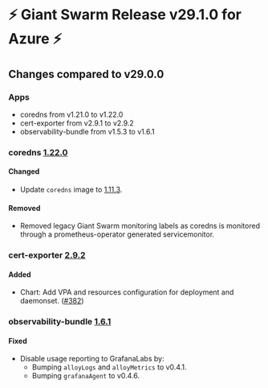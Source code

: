 # :zap: Giant Swarm Release v29.1.0 for Azure :zap:

## Changes compared to v29.0.0

### Apps

- coredns from v1.21.0 to v1.22.0
- cert-exporter from v2.9.1 to v2.9.2
- observability-bundle from v1.5.3 to v1.6.1

### coredns [1.22.0](https://github.com/giantswarm/coredns-app/releases/tag/v1.22.0)

#### Changed

- Update `coredns` image to [1.11.3](https://github.com/coredns/coredns/releases/tag/v1.11.3).

#### Removed

- Removed legacy Giant Swarm monitoring labels as coredns is monitored through a prometheus-operator generated servicemonitor.

### cert-exporter [2.9.2](https://github.com/giantswarm/cert-exporter/releases/tag/v2.9.2)

#### Added

- Chart: Add VPA and resources configuration for deployment and daemonset. ([#382](https://github.com/giantswarm/cert-exporter/pull/382))

### observability-bundle [1.6.1](https://github.com/giantswarm/observability-bundle/releases/tag/v1.6.1)

#### Fixed
- Disable usage reporting to GrafanaLabs by:
  - Bumping `alloyLogs` and `alloyMetrics` to v0.4.1.
  - Bumping `grafanaAgent` to v0.4.6.
